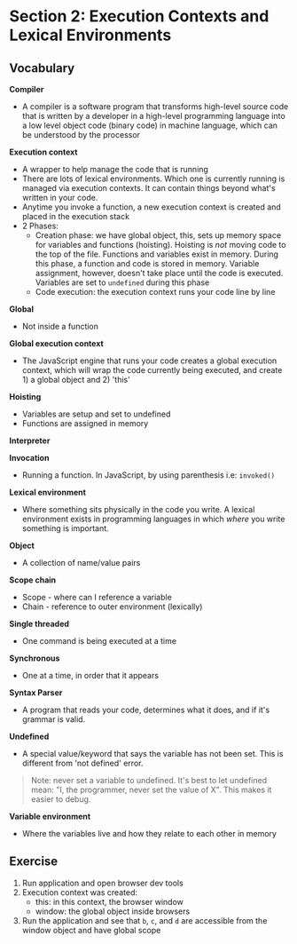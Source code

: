 # Section 2: Execution Contexts and Lexical Environments


## Vocabulary

**Compiler**
- A compiler is a software program that transforms high-level source code that is written by a developer in a high-level programming language into a low level object code (binary code) in machine language, which can be understood by the processor

**Execution context**
- A wrapper to help manage the code that is running
- There are lots of lexical environments. Which one is currently running is managed via execution contexts. It can contain things beyond what's written in your code.
- Anytime you invoke a function, a new execution context is created and placed in the execution stack
- 2 Phases:
  - Creation phase: we have global object, this, sets up memory space for variables and functions (hoisting). Hoisting is _not_ moving code to the top of the file. Functions and variables exist in memory. During this phase, a function and code is stored in memory. Variable assignment, however, doesn't take place until the code is executed. Variables are set to `undefined` during this phase
  - Code execution: the execution context runs your code line by line

**Global**
- Not inside a function

**Global execution context**
- The JavaScript engine that runs your code creates a global execution context, which will wrap the code currently being executed, and create 1) a global object and 2) 'this'

**Hoisting**
- Variables are setup and set to undefined
- Functions are assigned in memory 

**Interpreter**

**Invocation**
- Running a function. In JavaScript, by using parenthesis i.e: `invoked()`

**Lexical environment**
- Where something sits physically in the code you write. A lexical environment exists in programming languages in which _where_ you write something is important.

**Object**
- A collection of name/value pairs

**Scope chain**
- Scope - where can I reference a variable
- Chain - reference to outer environment (lexically)

**Single threaded**
- One command is being executed at a time

**Synchronous**
- One at a time, in order that it appears

**Syntax Parser** 
- A program that reads your code, determines what it does, and if it's grammar is valid.

**Undefined**
- A special value/keyword that says the variable has not been set. This is different from 'not defined' error. 

> Note: never set a variable to undefined. It's best to let undefined mean:
> "I, the programmer, never set the value of X". This makes it easier to debug.

**Variable environment**
- Where the variables live and how they relate to each other in memory


## Exercise

1) Run application and open browser dev tools
2) Execution context was created:
    * this: in this context, the browser window
    * window: the global object inside browsers
4) Run the application and see that `b`, `c`, and `d` are accessible from the window object and have global scope
